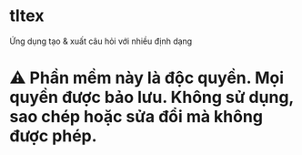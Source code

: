 # tltex
Ứng dụng tạo &amp; xuất câu hỏi với nhiều định dạng
# ⚠️ Phần mềm này là độc quyền. Mọi quyền được bảo lưu. Không sử dụng, sao chép hoặc sửa đổi mà không được phép.
